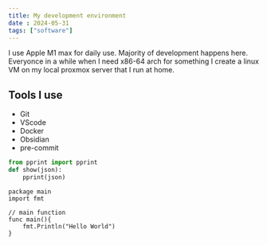 ```yaml
---
title: My development environment
date : 2024-05-31
tags: ["software"]
---
```


I use Apple M1 max for daily use. Majority of development happens here. Everyonce in a while when I need x86-64 arch for something I create a linux VM on my local proxmox server that I run at home. 

## Tools I use 

- Git
- VScode
- Docker
- Obsidian
- pre-commit

```python
from pprint import pprint
def show(json):
    pprint(json)
```

```golang
package main
import fmt

// main function
func main(){
    fmt.Println("Hello World")
}
```

